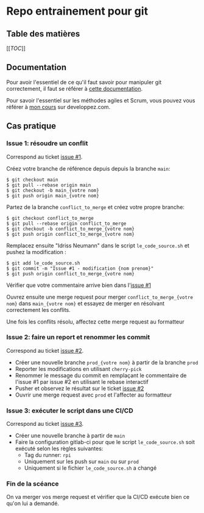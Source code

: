 # Repo entrainement pour git

## Table des matières

[[_TOC_]]

## Documentation

Pour avoir l'essentiel de ce qu'il faut savoir pour manipuler git correctement, il faut se référer à [cette documentation](./git.md).

Pour savoir l'essentiel sur les méthodes agiles et Scrum, vous pouvez vous référer à [mon cours](https://ineumann.developpez.com/tutoriels/alm/agile_scrum/) sur developpez.com.

## Cas pratique

### Issue 1: résoudre un conflit

Correspond au ticket [issue #1](./https://gitlab.comwork.io/comwork_training/git/-/issues/1).

Créez votre branche de référence depuis depuis la branche `main`:

```shell
$ git checkout main
$ git pull --rebase origin main
$ git checkout -b main_{votre nom}
$ git push origin main_{votre nom}
```

Partez de la branche `conflict_to_merge` et créez votre propre branche:

```shell
$ git checkout conflict_to_merge
$ git pull --rebase origin conflict_to_merge
$ git checkout -b conflict_to_merge_{votre nom}
$ git push origin conflict_to_merge_{votre nom}
```

Remplacez ensuite "Idriss Neumann" dans le script `le_code_source.sh` et pushez la modification :

```shell
$ git add le_code_source.sh
$ git commit -m "Issue #1 - modification {nom prenom}"
$ git push origin conflict_to_merge_{votre nom}
```

Vérifier que votre commentaire arrive bien dans l'[issue #1](./https://gitlab.comwork.io/comwork_training/git/-/issues/1)

Ouvrez ensuite une merge request pour merger `conflict_to_merge_{votre nom}` dans `main_{votre nom}` et essayez de merger en résolvant correctement les conflits.

Une fois les conflits résolu, affectez cette merge request au formatteur

### Issue 2: faire un report et renommer les commit

Correspond au ticket [issue #2](./https://gitlab.comwork.io/comwork_training/git/-/issues/2).

* Créer une nouvelle branche `prod_{votre nom}` à partir de la branche `prod`
* Reporter les modifications en utilisant `cherry-pick`
* Renommer le message du commit en remplaçant le commentaire de l'issue #1 par issue #2 en utilisant le rebase interactif
* Pusher et observez le résultat sur le ticket [issue #2](./https://gitlab.comwork.io/comwork_training/git/-/issues/2)
* Ouvrir une merge request avec `prod` et l'affecter au formatteur

### Issue 3: exécuter le script dans une CI/CD

Correspond au ticket [issue #3](./https://gitlab.comwork.io/comwork_training/git/-/issues/3).

* Créer une nouvelle branche à partir de `main`
* Faire la configuration gitlab-ci pour que le script `le_code_source.sh` soit exécuté selon les règles suivantes:
  * Tag du runner: `rpi`
  * Uniquement sur les push sur `main` ou sur `prod`
  * Uniquement si le fichier `le_code_source.sh` a changé

### Fin de la scéance

On va merger vos merge request et vérifier que la CI/CD exécute bien ce qu'on lui a demandé.
